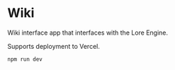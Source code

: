 # Wiki

Wiki interface app that interfaces with the Lore Engine.

Supports deployment to Vercel.

```
npm run dev
```